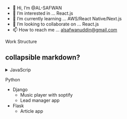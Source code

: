 - 👋 Hi, I’m @AL-SAFWAN
- 👀 I’m interested in ... React.js
- 🌱 I’m currently learning ... AWS/React Native/Next.js
- 💞️ I’m looking to collaborate on ... React.js
- 📫 How to reach me ... alsafwanuddin@gmail.com

<!---
AL-SAFWAN/AL-SAFWAN is a ✨ special ✨ repository because its `README.md` (this file) appears on your GitHub profile.
You can click the Preview link to take a look at your changes.
--->

Work Structure 

## collapsible markdown?

<details><summary>JavaScrip </summary>
<p>

  - GraphQL 
    <li> Expres server </li>
    - React app with Applo
  - Next
    - Todo app
  - Node&Express
    - Article app 
  - ReactNative
    - Todo Add
    - Instagram clone

</p>
</details>

    
Python 
  - Django 
    - Music player with soptify
    - Lead manager app
  - Flask
    - Article app

 
